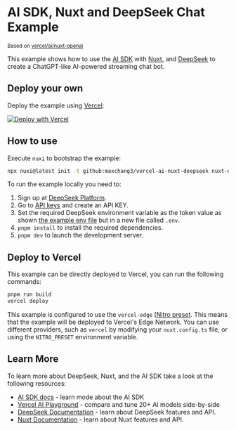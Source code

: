 # AI SDK, Nuxt and DeepSeek Chat Example
<small>Based on [vercel/ai/nuxt-openai](https://github.com/vercel/ai/tree/main/examples/nuxt-openai)</small>

This example shows how to use the [AI SDK](https://sdk.vercel.ai/docs) with [Nuxt](https://nuxt.com/), and [DeepSeek](https://deepseek.com) to create a ChatGPT-like AI-powered streaming chat bot.

## Deploy your own

Deploy the example using [Vercel](https://vercel.com?utm_source=github&utm_medium=readme&utm_campaign=ai-sdk-example):

[![Deploy with Vercel](https://vercel.com/button)](https://vercel.com/new/clone?repository-url=https://github.com/maxchang3/vercel-ai-nuxt-deepseek&env=NUXT_DEEPSEEK_API_KEY&envDescription=DeepSeek%20API%20Key&envLink=https://platform.deepseek.com/api_keys&project-name=ai-chat&repository-name=nuxt-ai-chat)

## How to use

Execute `nuxi` to bootstrap the example:

```bash
npx nuxi@latest init -t github:maxchang3/vercel-ai-nuxt-deepseek nuxt-deepseek
```

To run the example locally you need to:

1. Sign up at [DeepSeek Platform](hhttps://platform.deepseek.com/sign_in).
2. Go to [API keys](https://platform.deepseek.com/api_keys) and create an API KEY.
3. Set the required DeepSeek environment variable as the token value as shown [the example env file](./.env.example) but in a new file called `.env`.
4. `pnpm install` to install the required dependencies.
5. `pnpm dev` to launch the development server.

## Deploy to Vercel

This example can be directly deployed to Vercel, you can run the following commands:

```bash
pnpm run build
vercel deploy
```

This example is configured to use the `vercel-edge` [[Nitro preset](https://nitro.unjs.io/deploy/providers/vercel#vercel-edge-functions).
This means that the example will be deployed to Vercel's Edge Network.
You can use different providers, such as `vercel` by modifying your `nuxt.config.ts` file, or using the `NITRO_PRESET` environment variable.

## Learn More

To learn more about DeepSeek, Nuxt, and the AI SDK take a look at the following resources:

- [AI SDK docs](https://sdk.vercel.ai/docs) - learn mode about the AI SDK
- [Vercel AI Playground](https://play.vercel.ai) - compare and tune 20+ AI models side-by-side
- [DeepSeek Documentation](https://api-docs.deepseek.com/) - learn about DeepSeek features and API.
- [Nuxt Documentation](https://nuxt.com/docs) - learn about Nuxt features and API.
